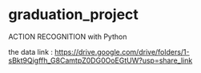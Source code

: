 # graduation_project
ACTION RECOGNITION with Python

the data link : https://drive.google.com/drive/folders/1-sBkt9Qigffh_G8CamtpZ0DG0OoEGtUW?usp=share_link
